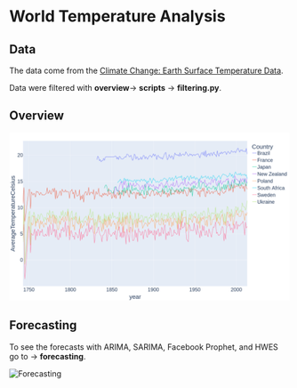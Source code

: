 # World Temperature Analysis

## Data
The data come from the [Climate Change: Earth Surface Temperature Data](https://www.kaggle.com/datasets/berkeleyearth/climate-change-earth-surface-temperature-data/data?select=GlobalLandTemperaturesByCity.csv).

Data were filtered with **overview**&rarr; **scripts** &rarr; **filtering.py**.

## Overview
![Overview](overview/plots/line.png)

## Forecasting
To see the forecasts with ARIMA, SARIMA, Facebook Prophet, and HWES go to &rarr; **forecasting**.

![Forecasting](forecasting/plots/prophet_yearly_jap.png)
